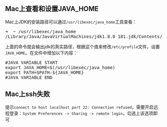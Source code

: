 ## Mac上查看和设置JAVA_HOME

Mac上JDK的安装路径可以通过`/usr/libexec/java_home`工具查看：

<pre>
➜  ~ /usr/libexec/java_home
/Library/Java/JavaVirtualMachines/jdk1.8.0_181.jdk/Contents/Home
</pre>

上面的命令就会输出jdk的真实路径，根据这个值来修改`/etc/profile`文件，设置`JAVA_HOME`。在文件中增加以下内容：

<pre>
#JAVA VARIABLE START
export JAVA_HOME=$(/usr/libexec/java_home)
export PATH=$PATH:${JAVA_HOME}
#JAVA VARIABLE END
</pre>

## Mac上ssh失败

提示`connect to host localhost port 22: Connection refused`，需要开启远程登录：`System Preferences -> Sharing -> remote login`，勾选上该选项即可

